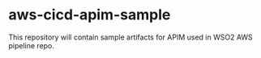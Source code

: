 # aws-cicd-apim-sample
This repository will contain sample artifacts for APIM used in WSO2 AWS pipeline repo.
